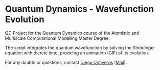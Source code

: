 # Quantum Dynamics - Wavefunction Evolution

QD Project for the Quantum Dynamics course of the Atomistic and Multiscale Computational Modelling Master Degree.

The script integrates the quantum wavefunction by solving the Shrödinger equation with dicrete time, providing an animation (GIF) of its evolution.

For any doubts or questions, contact [Diego Ontiveros](https://github.com/diegonti) ([Mail](mailto:diegonti.doc@gmail.com)).

